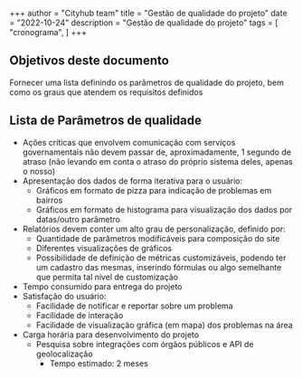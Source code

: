 +++
author = "Cityhub team"
title = "Gestão de qualidade do projeto"
date = "2022-10-24"
description = "Gestão de qualidade do projeto"
tags = [
    "cronograma",
]
+++

## Objetivos deste documento
Fornecer uma lista definindo os parâmetros de qualidade do projeto, bem como os graus que atendem os requisitos definidos

## Lista de Parâmetros de qualidade
- Ações críticas que envolvem comunicação com serviços governamentais não devem passar de, aproximadamente, 1 segundo de atraso (não levando em conta o atraso do próprio sistema deles, apenas o nosso)
- Apresentação dos dados de forma iterativa para o usuário:
    - Gráficos em formato de pizza para indicação de problemas em bairros
    - Gráficos em formato de histograma para visualização dos dados por datas/outro parâmetro
- Relatórios devem conter um alto grau de personalização, definido por:
    - Quantidade de parâmetros modificáveis para composição do site
    - Diferentes visualizações de gráficos
    - Possibilidade de definição de métricas customizáveis, podendo ter um cadastro das mesmas, inserindo fórmulas ou algo semelhante que permita tal nível de customização
- Tempo consumido para entrega do projeto
- Satisfação do usuário:
    - Facilidade de notificar e reportar sobre um problema
    - Facilidade de interação
    - Facilidade de visualização gráfica (em mapa) dos problemas na área
- Carga horária para desenvolvimento do projeto
    - Pesquisa sobre integrações com órgãos públicos e API de geolocalização
        - Tempo estimado: 2 meses 



